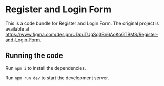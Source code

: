 
  # Register and Login Form

  This is a code bundle for Register and Login Form. The original project is available at https://www.figma.com/design/UDpuTUgSq3Bn6AoKoGTBMS/Register-and-Login-Form.

  ## Running the code

  Run `npm i` to install the dependencies.

  Run `npm run dev` to start the development server.
  